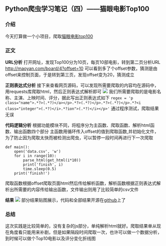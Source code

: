 ## Python爬虫学习笔记（四）——猫眼电影Top100

### 介绍
今天打算做一个小项目，爬取[猫眼电影top100](http://maoyan.com/board/4)

### 正文
**URL分析**
打开网址，发现Top100分为10页，每页10部电影，转到第二页分析URL
http://maoyan.com/board/4?offset=10
可以看到多了个offset参数，猜测是由offset来控制页面，于是转到第三页，发现offset变为20，猜测成立

**正则表达式分析**
接下来查看网页源码，可以发现所需要爬取的内容均在源码中，用requests库爬取html，然后正则表达式解析即可
![](https://img2018.cnblogs.com/blog/1318960/201809/1318960-20180904131226303-1543233641.png)
我们所需要爬取的是电影名称、主演、上映时间、评分，据此写出正则表达式如下
`regex = 'p class="name">.*?>(.*?)</a></p>.*?>(.*?)</p>.*?>(.*?)</p>.*?<i class="integer">(.*?)</i>.*?ion">(.*?)</i></p>'`
通过程序测试，爬取结果无误

**代码逻辑分析**
根据功能模块不同，将程序分为主函数、爬取函数、解析html函数、输出函数四个部分
主函数用循环传入offset的值到爬取函数,并初始化文件，为了防止因为爬取太快而被检测出爬虫，可以暂停一段时间再进行下一次爬取
```
def main():
	open('data.csv', 'w')
	for i in range(10):
		parse_html(get_html(i*10))
		print('finish', i)
		time.sleep(0.5)
	print('finish!')
```
爬取函数根据offset爬取页面html然后传给解析函数，解析函数根据正则表达式解析出所需要的内容传给输出函数，文件输出则用了比较简单的csv文件

**结果**
![](https://img2018.cnblogs.com/blog/1318960/201809/1318960-20180904131916040-1914927104.png)
部分结果贴图展示，代码和全部结果开源在[github](https://github.com/HackHarry/MaoyanTop100)上了

### 总结
这次实践是比较简单的，没有复杂的js部分，单纯解析html就好。爬取结果单从现在角度看只能用来补剧，但是如果隔段时间爬取一次，也许可以做一个数据分析，到时候可以做个Top10电影以及评分变化折线图